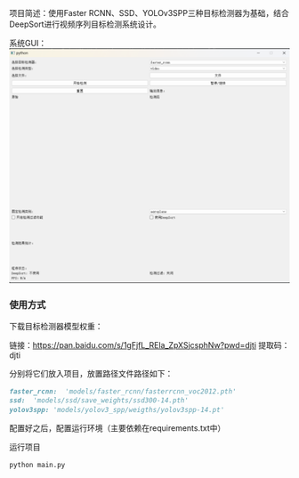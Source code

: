 项目简述：使用Faster RCNN、SSD、YOLOv3SPP三种目标检测器为基础，结合DeepSort进行视频序列目标检测系统设计。

系统GUI：
<img src="img/系统页面图.png" alt="image-20240613143751031" style="zoom:50%;" />

### 使用方式

下载目标检测器模型权重：

链接：https://pan.baidu.com/s/1gFjfL_REla_ZpXSjcsphNw?pwd=djti 提取码：djti

分别将它们放入项目，放置路径文件路径如下：
```markdown
faster_rcnn:  'models/faster_rcnn/fasterrcnn_voc2012.pth'
ssd:  'models/ssd/save_weights/ssd300-14.pth'
yolov3spp: 'models/yolov3_spp/weigths/yolov3spp-14.pt'
```

配置好之后，配置运行环境（主要依赖在requirements.txt中）

运行项目

```cmd
python main.py
```

